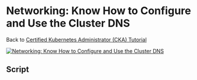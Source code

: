 # Networking: Know How to Configure and Use the Cluster DNS

Back to [Certified Kubernetes Administrator (CKA) Tutorial](https://github.com/larkintuckerllc/k8s-cka-tutorial)

[![Networking: Know How to Configure and Use the Cluster DNS](http://img.youtube.com/vi/XXXXXX/0.jpg)](XXXXXX)

## Script

